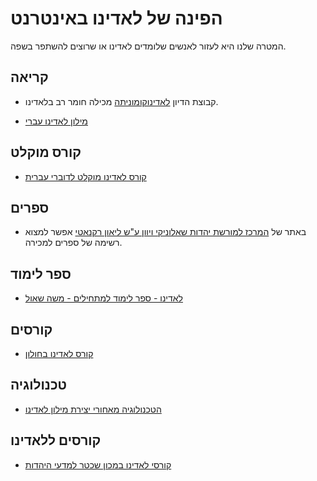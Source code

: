 # הפינה של לאדינו באינטרנט

המטרה שלנו היא לעזור לאנשים שלומדים לאדינו או שרוצים להשתפר בשפה.

## קריאה

* קבוצת הדיון [לאדינוקומוניתה](https://ladinokomunita.groups.io/) מכילה חומר רב בלאדינו.


* [מילון לאדינו עברי](/he/ladino-hebrew-dictionary)


## קורס מוקלט

* [קורס לאדינו מוקלט לדוברי עברית](https://www.youtube.com/watch?v=H8Pt-AS0ppM&list=PL26BCA5DA78235E0D)


## ספרים

* באתר של <a href="http://www.salonikaheritage.com/">המרכז למורשת יהדות שאלוניקי ויוון ע"ש ליאון רקנאטי</a> אפשר למצוא רשימה של ספרים למכירה.

## ספר לימוד

* [לאדינו - ספר לימוד למתחילים - משה שאול](http://www.folkmasa.org/av/limud-ladino.pdf)

## קורסים

* [קורס לאדינו בחולון](https://www.youtube.com/watch?v=a4xOMWjxtXw)

## טכנולוגיה

* [הטכנולוגיה מאחורי יצירת מילון לאדינו](https://youtu.be/821KsvYbHUc?rel=0)

## קורסים ללאדינו

* [קורסי לאדינו במכון שכטר למדעי היהדות](https://schechter.ac.il/news/public-courses/)
